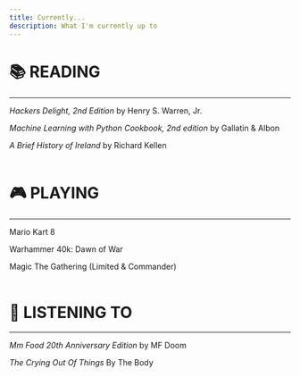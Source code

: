 ```yaml
---
title: Currently...
description: What I'm currently up to
---
```


# 📚 **READING** 
---
*Hackers Delight, 2nd Edition* by Henry S. Warren, Jr.

*Machine Learning with Python Cookbook, 2nd edition* by Gallatin & Albon

*A Brief History of Ireland* by Richard Kellen
<br><br>

# 🎮 **PLAYING**
--------------------------------
Mario Kart 8

Warhammer 40k: Dawn of War

Magic The Gathering (Limited & Commander)
<br><br>
# 🎵 **LISTENING TO**
---
*Mm Food 20th Anniversary Edition* by MF Doom

*The Crying Out Of Things* By The Body